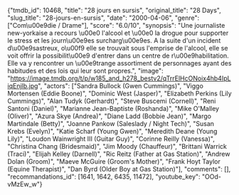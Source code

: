 {"tmdb_id": 10468, "title": "28 jours en sursis", "original_title": "28 Days", "slug_title": "28-jours-en-sursis", "date": "2000-04-06", "genre": ["Com\u00e9die / Drame"], "score": "6.0/10", "synopsis": "Une journaliste new-yorkaise a recours \u00e0 l'alcool et \u00e0 la drogue pour supporter le stress et les journ\u00e9es surcharg\u00e9es. A la suite d'un incident d\u00e9sastreux, o\u00f9 elle se trouvait sous l'emprise de l'alcool, elle se voit offrir la possibilit\u00e9 d'entrer dans un centre de r\u00e9habilitation. Elle va y rencontrer un \u00e9trange assortiment de personnages ayant des habitudes et des lois qui leur sont propres.", "image": "https://image.tmdb.org/t/p/w185_and_h278_bestv2/qTrrElHcONoix4hb4IpLiqEnjlb.jpg", "actors": ["Sandra Bullock (Gwen Cummings)", "Viggo Mortensen (Eddie Boone)", "Dominic West (Jasper)", "Elizabeth Perkins (Lily Cummings)", "Alan Tudyk (Gerhardt)", "Steve Buscemi (Cornell)", "Reni Santoni (Daniel)", "Marianne Jean-Baptiste (Roshanda)", "Mike O'Malley (Oliver)", "Azura Skye (Andrea)", "Diane Ladd (Bobbie Jean)", "Margo Martindale (Betty)", "Joanne Pankow (Saleslady / Night Tech)", "Susan Krebs (Evelyn)", "Katie Scharf (Young Gwen)", "Meredith Deane (Young Lily)", "Loudon Wainwright III (Guitar Guy)", "Corinne Reilly (Vanessa)", "Christina Chang (Bridesmaid)", "Jim Moody (Chauffeur)", "Brittani Warrick (Traci)", "Elijah Kelley (Darnell)", "Ric Reitz (Father at Gas Station)", "Andrew Dolan (Groom)", "Maeve McGuire (Groom's Mother)", "Frank Hoyt Taylor (Equine Therapist)", "Dan Byrd (Older Boy at Gas Station)"], "comments": [], "recommandations_id": [1641, 1642, 6435, 11472], "youtube_key": "OOd-vMzEw_w"}